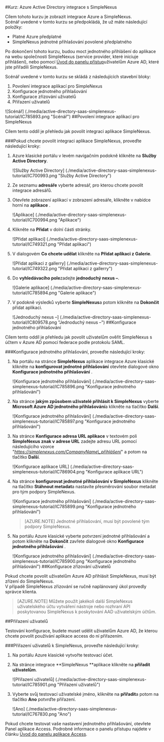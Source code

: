 <properties 
    pageTitle="Kurz: Azure Active Directory integrace s SimpleNexus | Microsoft Azure" 
    description="Naučte se používat SimpleNexus s Azure Active Directory povolit jednotné přihlašování, automatizované zřizování a další!" 
    services="active-directory" 
    authors="jeevansd"  
    documentationCenter="na" 
    manager="femila"/>
<tags 
    ms.service="active-directory" 
    ms.devlang="na" 
    ms.topic="article" 
    ms.tgt_pltfrm="na" 
    ms.workload="identity" 
    ms.date="09/19/2016" 
    ms.author="jeedes" />

#<a name="tutorial-azure-active-directory-integration-with-simplenexus"></a>Kurz: Azure Active Directory integrace s SimpleNexus
  
Cílem tohoto kurzu je zobrazit integrace Azure a SimpleNexus.  
Scénář uvedené v tomto kurzu se předpokládá, že už máte následující položky:

-   Platné Azure předplatné
-   SimpleNexus jednotné přihlašování povolené předplatného
  
Po dokončení tohoto kurzu, budou moct jednotného přihlášení do aplikace na webu společnosti SimpleNexus (service provider, které iniciuje přihlášení), nebo pomocí [Úvod do panelu přístup](active-directory-saas-access-panel-introduction.md)uživatelům Azure AD, které jste přiřadili SimpleNexus.
  
Scénář uvedené v tomto kurzu se skládá z následujících stavební bloky:

1.  Povolení integrace aplikací pro SimpleNexus
2.  Konfigurace jednotného přihlašování
3.  Konfigurace zřizování uživatelů
4.  Přiřazení uživatelů

![Scénář] (./media/active-directory-saas-simplenexus-tutorial/IC785893.png "Scénář")
##<a name="enabling-the-application-integration-for-simplenexus"></a>Povolení integrace aplikací pro SimpleNexus
  
Cílem tento oddíl je přehledu jak povolit integraci aplikace SimpleNexus.

###<a name="to-enable-the-application-integration-for-simplenexus-perform-the-following-steps"></a>Pokud chcete povolit integraci aplikace SimpleNexus, proveďte následující kroky:

1.  Azure klasické portálu v levém navigačním podokně klikněte na **Služby Active Directory**.

    ![Služby Active Directory] (./media/active-directory-saas-simplenexus-tutorial/IC700993.png "Služby Active Directory")

2.  Ze seznamu **adresáře** vyberte adresář, pro kterou chcete povolit integrace adresářů.

3.  Otevřete zobrazení aplikací v zobrazení adresáře, klikněte v nabídce horní na **aplikace** .

    ![Aplikace] (./media/active-directory-saas-simplenexus-tutorial/IC700994.png "Aplikace")

4.  Klikněte na **Přidat** v dolní části stránky.

    ![Přidat aplikaci] (./media/active-directory-saas-simplenexus-tutorial/IC749321.png "Přidat aplikaci")

5.  V dialogovém **Co chcete udělat** klikněte na **Přidat aplikaci z Galerie**.

    ![Přidat aplikaci z gallerry] (./media/active-directory-saas-simplenexus-tutorial/IC749322.png "Přidat aplikaci z gallerry")

6.  Do **vyhledávacího pole**zadejte **jednoduchý nexus –**.

    ![Galerie aplikace] (./media/active-directory-saas-simplenexus-tutorial/IC785894.png "Galerie aplikace")

7.  V podokně výsledků vyberte **SimpleNexus**a potom klikněte na **Dokončit** přidat aplikaci.

    ![Jednoduchý nexus –] (./media/active-directory-saas-simplenexus-tutorial/IC809578.png "Jednoduchý nexus –")
##<a name="configuring-single-sign-on"></a>Konfigurace jednotného přihlašování
  
Cílem tento oddíl je přehledu jak povolit uživatelům ověřit SimpleNexus s účtem v Azure AD pomocí federace podle protokolu SAML.

###<a name="to-configure-single-sign-on-perform-the-following-steps"></a>Konfigurace jednotného přihlašování, proveďte následující kroky:

1.  Na portálu na stránce **SimpleNexus** aplikace integrace Azure klasické klikněte na **konfigurovat jednotné přihlašování** otevřete dialogové okno **Konfigurace jednotného přihlašování** .

    ![Konfigurace jednotného přihlašování] (./media/active-directory-saas-simplenexus-tutorial/IC785896.png "Konfigurace jednotného přihlašování")

2.  Na stránce **jakým způsobem uživatelé přihlásit k SimpleNexus** vyberte **Microsoft Azure AD jednotného přihlašování**a klikněte na tlačítko **Další**.

    ![Konfigurace jednotného přihlašování] (./media/active-directory-saas-simplenexus-tutorial/IC785897.png "Konfigurace jednotného přihlašování")

3.  Na stránce **Konfigurace adresa URL aplikace** v textovém poli **SimpleNexus znak v adrese URL** zadejte adresu URL pomocí následujícího vzorce "*https://simplenexus.com/CompanyName\_přihlášení*" a potom na tlačítko **Další**.

    ![Konfigurace aplikace URL] (./media/active-directory-saas-simplenexus-tutorial/IC786904.png "Konfigurace aplikace URL")

4.  Na stránce **konfigurovat jednotné přihlašování v SimpleNexus** klikněte na tlačítko **Stáhnout metadat**a nastavíte přesměrování soubor metadat pro tým podpory SimpleNexus.

    ![Konfigurace jednotného přihlašování] (./media/active-directory-saas-simplenexus-tutorial/IC785899.png "Konfigurace jednotného přihlašování")

    >[AZURE.NOTE] Jednotné přihlašování, musí být povolené tým podpory SimpleNexus.

5.  Na portálu Azure klasické vyberte potvrzení jednotné přihlašování a potom klikněte na **Dokončit** zavřete dialogové okno **Konfigurace jednotného přihlašování** .

    ![Konfigurace jednotného přihlašování] (./media/active-directory-saas-simplenexus-tutorial/IC785900.png "Konfigurace jednotného přihlašování")
##<a name="configuring-user-provisioning"></a>Konfigurace zřizování uživatelů
  
Pokud chcete povolit uživatelům Azure AD přihlásit SimpleNexus, musí být zřízení do SimpleNexus.  
V případě SimpleNexus zřizování se ručně naplánovaný úkol provedly správce klienta.

>[AZURE.NOTE] Můžete použít jakékoli další SimpleNexus uživatelského účtu vytváření nástroje nebo rozhraní API poskytovanou SimpleNexus k poskytování AAD uživatelským účtům.

##<a name="assigning-users"></a>Přiřazení uživatelů
  
Testování konfigurace, budete muset udělit uživatelům Azure AD, že kterou chcete povolit používání aplikace access do ní přiřazením.

###<a name="to-assign-users-to-simplenexus-perform-the-following-steps"></a>Přiřazení uživatelů k SimpleNexus, proveďte následující kroky:

1.  Na portálu Azure klasické vytvořte testovací účet.

2.  Na stránce integrace **SimpleNexus **aplikace klikněte na **přiřadit uživatelům**.

    ![Přiřazení uživatelů] (./media/active-directory-saas-simplenexus-tutorial/IC785901.png "Přiřazení uživatelů")

3.  Vyberte svůj testovací uživatelské jméno, klikněte na **přiřadit**a potom na tlačítko **Ano** potvrďte přiřazení.

    ![Ano] (./media/active-directory-saas-simplenexus-tutorial/IC767830.png "Ano")
  
Pokud chcete testovat vaše nastavení jednotného přihlašování, otevřete Panel aplikace Access. Podrobné informace o panelu přístupu najdete v článku [Úvod do panelu aplikace Access](active-directory-saas-access-panel-introduction.md).